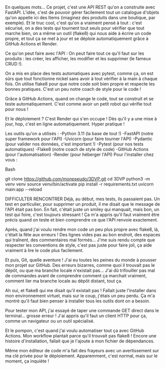 En quelques mots...
Ce projet, c'est une API REST qu'on a construite avec FastAPI. L'idée, c'est de pouvoir gérer facilement tout un catalogue d'objets qu'on appelle ici des Items (imaginez des produits dans une boutique, par exemple). Et le truc cool, c'est qu'on a vraiment pensé à tout : c'est sécurisé, on a des tests qui tournent tout seuls pour vérifier que tout marche bien, on a même un outil (flake8) qui nous aide à écrire un code propre, et tout ça se met à jour et se déploie automatiquement grâce à GitHub Actions et Render.


Ce qu'on peut faire avec l'API :
 On peut faire tout ce qu'il faut sur les produits : les créer, les afficher, les modifier et les supprimer (le fameux CRUD !).

 On a mis en place des tests automatiques avec pytest, comme ça, on est sûrs que tout fonctionne nickel sans avoir à tout vérifier à la main à chaque fois.
 On utilise flake8 pour que notre code soit bien propre et respecte les bonnes pratiques. C'est un peu notre coach de style pour le code ! 

 Grâce à GitHub Actions, quand on change le code, tout se construit et se teste automatiquement. C'est comme avoir un petit robot qui vérifie tout pour nous !

 Et le déploiement ? C'est Render qui s'en occupe ! Dès qu'il y a une mise à jour, hop, c'est en ligne automatiquement. Hyper pratique !


Les outils qu'on a utilisés :
-Python 3.11 (la base de tout !)
-FastAPI (notre super framework pour l'API)
-Uvicorn (pour faire tourner l'API)
-Pydantic (pour valider nos données, c'est important !)
-Pytest (pour nos tests automatiques)
-Flake8 (notre coach de style de code)
-GitHub Actions (pour l'automatisation)
-Render (pour héberger l'API)
Pour l'installer chez vous :

Bash

git clone https://github.com/monpseudo/3DVP.git
cd 3DVP
python3 -m venv venv
source venv/bin/activate
pip install -r requirements.txt
uvicorn main:app --reload

DIFFICULTER RENCONTRER
Déjà, au début, mes tests, ils passaient pas. Un test en particulier, pour supprimer un produit, il me disait que le message de l'API était pas bon. En fait, c'était juste un smiley qui manquait, mais bon, un test qui foire, c'est toujours stressant ! Ça m'a appris qu'il faut vraiment être précis quand on teste et bien comprendre ce que l'API renvoie exactement.

Après, quand j'ai voulu rendre mon code un peu plus propre avec flake8, là, c'était la fête aux erreurs ! Des lignes vides pas au bon endroit, des espaces qui traînent, des commentaires mal formés... J'me suis rendu compte que respecter les conventions de style, c'est pas juste pour faire joli, ça aide vraiment à lire le code plus facilement.

Et puis, Git, quelle aventure ! J'ai eu toutes les peines du monde à pousser mon projet sur GitHub. Des erreurs bizarres, comme quoi il trouvait pas le dépôt, ou que ma branche locale n'existait pas... J'ai dû trifouiller pas mal de commandes avant de comprendre comment ça marchait vraiment, comment lier ma branche locale au dépôt distant, tout ça.

Ah oui, et flake8 qui me disait qu'il existait pas ! Fallait juste l'installer dans mon environnement virtuel, mais sur le coup, j'étais un peu perdu. Ça m'a montré qu'il faut bien penser à installer tous les outils dont on a besoin.

Pour tester mon API, j'ai essayé de taper une commande GET direct dans le terminal... grosse erreur ! J'ai appris qu'il faut un client HTTP pour ça, comme un navigateur ou un outil spécialisé.

Et le pompon, c'est quand j'ai voulu automatiser tout ça avec GitHub Actions. Mon workflow plantait parce qu'il trouvait pas flake8 ! Encore une histoire d'installation, fallait que je l'ajoute à mon fichier de dépendances.

Même mon éditeur de code m'a fait des frayeurs avec un avertissement sur ma clé privée pour le déploiement. Apparemment, c'est normal, mais sur le moment, ça inquiète !